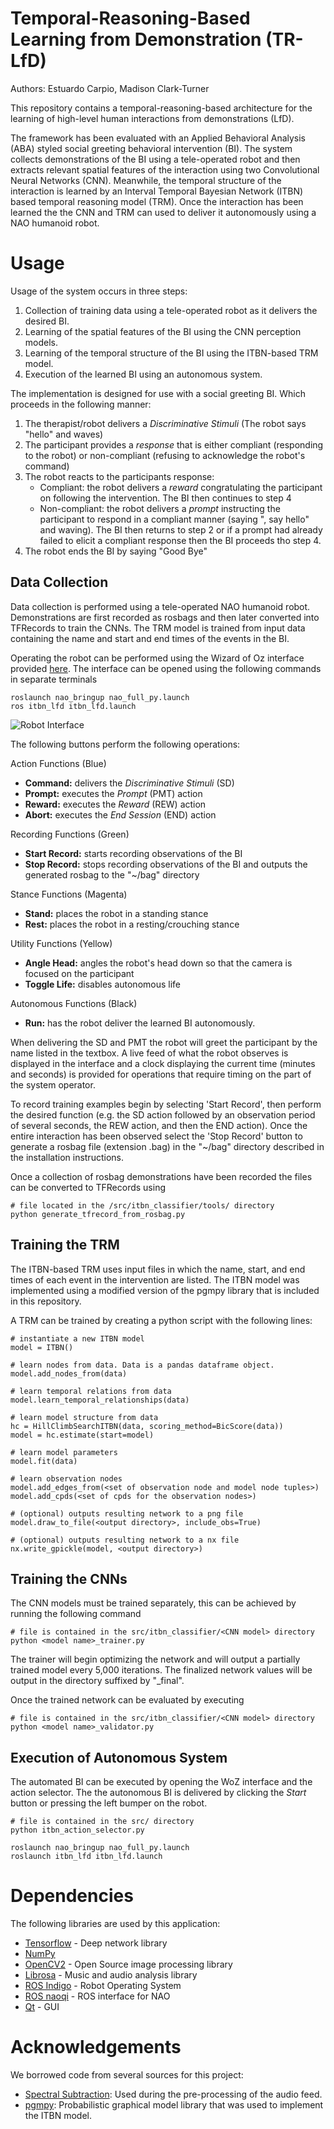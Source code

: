 # Temporal-Reasoning-Based Learning from Demonstration (TR-LfD)
Authors: Estuardo Carpio, Madison Clark-Turner 

This repository contains a temporal-reasoning-based architecture for the learning of high-level human interactions from demonstrations (LfD).

The framework has been evaluated with an Applied Behavioral Analysis (ABA) styled social greeting behavioral intervention (BI). The system collects demonstrations of the BI using a tele-operated robot and then extracts relevant spatial features of the interaction using two Convolutional Neural Networks (CNN). Meanwhile, the temporal structure of the interaction is learned by an Interval Temporal Bayesian Network (ITBN) based temporal reasoning model (TRM). Once the interaction has been learned the the CNN and TRM can used to deliver it autonomously using a NAO humanoid robot. 

Usage
=============

Usage of the system occurs in three steps:
1. Collection of training data using a tele-operated robot as it delivers the desired BI.
2. Learning of the spatial features of the BI using the CNN perception models.
3. Learning of the temporal structure of the BI using the ITBN-based TRM model. 
4. Execution of the learned BI using an autonomous system.

The implementation is designed for use with a social greeting BI. Which proceeds in the following manner:
1. The therapist/robot delivers a *Discriminative Stimuli* (The robot says "hello" and waves)
2. The participant provides a *response* that is either compliant (responding to the robot) or non-compliant (refusing to acknowledge the robot's command)
3. The robot reacts to the participants response:
   - Compliant: the robot delivers a *reward* congratulating the participant on following the intervention. The BI then continues to step 4
   - Non-compliant: the robot delivers a *prompt* instructing the participant to respond in a compliant manner (saying "<Participant>, say hello" and waving). The BI then returns to step 2 or if a prompt had already failed to elicit a compliant response then the BI proceeds tho step 4.
4. The robot ends the BI by saying "Good Bye"
 
Data Collection
--------------------

Data collection is performed using a tele-operated NAO humanoid robot. Demonstrations are first recorded as rosbags and then later converted into TFRecords to train the CNNs. The TRM model is trained from input data containing the name and start and end times of the events in the BI.

Operating the robot can be performed using the Wizard of Oz interface provided [here](https://github.com/AssistiveRoboticsUNH/deep_reinforcement_abstract_lfd/tree/master/interface). The interface can be opened using the following commands in separate terminals

```
roslaunch nao_bringup nao_full_py.launch
ros itbn_lfd itbn_lfd.launch
```

![Robot Interface](misc/interface.png)
  
The following buttons perform the following operations:

Action Functions (Blue)
- **Command:** delivers the *Discriminative Stimuli* (SD)
- **Prompt:** executes the *Prompt* (PMT) action
- **Reward:** executes the *Reward* (REW) action
- **Abort:** executes the *End Session* (END) action

Recording Functions (Green)
- **Start Record:** starts recording observations of the BI
- **Stop Record:** stops recording observations of the BI and outputs the generated rosbag to the "~/bag" directory

Stance Functions (Magenta)
- **Stand:** places the robot in a standing stance
- **Rest:** places the robot in a resting/crouching stance

Utility Functions (Yellow)
- **Angle Head:** angles the robot's head down so that the camera is focused on the participant
- **Toggle Life:** disables autonomous life

Autonomous Functions (Black)
- **Run:** has the robot deliver the learned BI autonomously.

When delivering the SD and PMT the robot will greet the participant by the name listed in the textbox. A live feed of what the robot observes is displayed in the interface and a clock displaying the current time (minutes and seconds) is provided for operations that require timing on the part of the system operator. 

To record training examples begin by selecting 'Start Record', then perform the desired function (e.g. the SD action followed by an observation period of several seconds, the REW action, and then the END action). Once the entire interaction has been observed select the 'Stop Record' button to generate a rosbag file (extension .bag) in the "~/bag" directory described in the installation instructions.

Once a collection of rosbag demonstrations have been recorded the files can be converted to TFRecords using

```
# file located in the /src/itbn_classifier/tools/ directory
python generate_tfrecord_from_rosbag.py
```

Training the TRM
--------------------
The ITBN-based TRM uses input files in which the name, start, and end times of each event in the intervention are listed. The ITBN model was implemented using a modified version of the pgmpy library that is included in this repository.

A TRM can be trained by creating a python script with the following lines:

```
# instantiate a new ITBN model
model = ITBN()

# learn nodes from data. Data is a pandas dataframe object. 
model.add_nodes_from(data)

# learn temporal relations from data
model.learn_temporal_relationships(data)

# learn model structure from data
hc = HillClimbSearchITBN(data, scoring_method=BicScore(data))
model = hc.estimate(start=model)

# learn model parameters
model.fit(data)

# learn observation nodes
model.add_edges_from(<set of observation node and model node tuples>)
model.add_cpds(<set of cpds for the observation nodes>)

# (optional) outputs resulting network to a png file
model.draw_to_file(<output directory>, include_obs=True)

# (optional) outputs resulting network to a nx file
nx.write_gpickle(model, <output directory>)
``` 

Training the CNNs
--------------------

The CNN models must be trained separately, this can be achieved by running the following command

```
# file is contained in the src/itbn_classifier/<CNN model> directory
python <model name>_trainer.py
```

The trainer will begin optimizing the network and will output a partially trained model every 5,000 iterations. The finalized network values will be output in the directory suffixed by "_final". 

Once the trained network can be evaluated by executing

```
# file is contained in the src/itbn_classifier/<CNN model> directory
python <model name>_validator.py
```

Execution of Autonomous System
--------------------


The automated BI can be executed by opening the WoZ interface and the action selector. The the autonomous BI is delivered by clicking the *Start* button or pressing the left bumper on the robot.

```
# file is contained in the src/ directory
python itbn_action_selector.py

roslaunch nao_bringup nao_full_py.launch
roslaunch itbn_lfd itbn_lfd.launch
```

Dependencies
=============
The following libraries are used by this application:
- [Tensorflow](https://www.tensorflow.org/) - Deep network library
- [NumPy](http://www.numpy.org/)
- [OpenCV2](https://opencv.org/) - Open Source image processing library
- [Librosa](https://librosa.github.io/librosa/index.html) - Music and audio analysis library
- [ROS Indigo](http://wiki.ros.org/) - Robot Operating System
- [ROS naoqi](https://github.com/ros-naoqi/nao_robot.git) - ROS interface for NAO
- [Qt](https://www.qt.io/) - GUI

Acknowledgements
=============

We borrowed code from several sources for this project:

- [Spectral Subtraction](https://github.com/tracek/Ornithokrites.git): Used during the pre-processing of the audio feed. 
- [pgmpy](https://github.com/pgmpy/pgmpy): Probabilistic graphical model library that was used to implement the ITBN model.